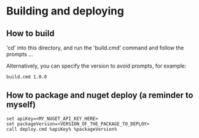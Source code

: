 # Building and deploying

## How to build

'cd' into this directory, and run the 'build.cmd' command and follow the prompts ...

Alternatively, you can specify the version to avoid prompts, for example:

```
build.cmd 1.0.0
```

## How to package and nuget deploy (a reminder to myself)

```
set apiKey=<MY_NUGET_API_KEY_HERE>
set packageVersion=<VERSION_OF_THE_PACKAGE_TO_DEPLOY>
call deploy.cmd %apiKey% %packageVersion%
```
